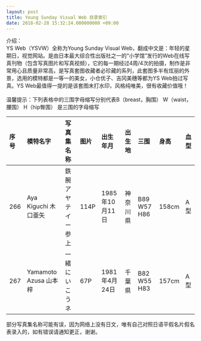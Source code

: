 ```yaml
---
layout: post
title: Young Sunday Visual Web 目录索引
date: 2018-02-28 15:32:24.000000000 +09:00
---
```


介绍：<br>
YS Web（YSVW）全称为Young Sunday Visual Web，翻成中文是：年轻的星期日，视觉网站。是由日本最大综合性出版社之一的“小学馆”发行的Web在线写真刊物（包含写真图片和写真视频），它的每一期经过4周/4次的拍摄，制作是非常用心且质量非常高，是写真套图收藏者必珍藏的系列，此套图多半有炫丽的外景，选用的模特都是一等一的美女，小仓优子、吉冈美穗等都为YS Web拍过写真。YS Web最值得一提的是该套图未打水印，风格纯唯美，很有收藏价值哦！
<br>
<br>
温馨提示：下列表格中的三围字母缩写分别代表B（breast，胸围） W（waist，腰围） H（hip臀围） 是三围的字母缩写   

| 序号 | 模特名字 |写真集名称 |图片 | 出生年月|出生地 |三围 |身高 | 血型 |
|:-------------|:-------------|:-----|:-----|:-----|:-----|:-----|:-----|:-----|
|266| Aya Kiguchi 木口亜矢|鉄腕 アヤテイー 参上|114P|1985年10月11日|神奈川県| B89 W57 H86|158cm|A型|
|267| Yamamoto Azusa 山本梓|一緒にいこうネ|67P|1981年4月24日|千葉県| B82 W55 H83|157cm|A型|

部分写真集名称可能有误，因为网络上没有日文，唯有自己对照日语平假名片假名表录入的，如有错误请通知更正，谢谢。
